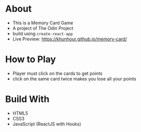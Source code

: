 # About

-   This is a Memory Card Game
-   A project of The Odin Project
-   build using `create-react-app`
-   Live Preview: https://khunhour.github.io/memory-card/

# How to Play

-   Player must click on the cards to get points
-   click on the same card twice makes you lose all your points

# Build With

-   HTML5
-   CSS3
-   JavaScript (ReactJS with Hooks)
